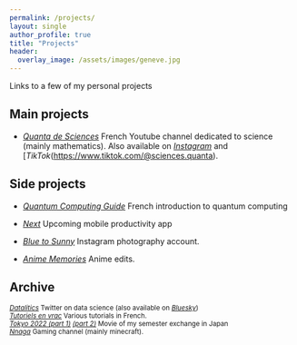 ```yaml
---
permalink: /projects/
layout: single
author_profile: true
title: "Projects"
header:
  overlay_image: /assets/images/geneve.jpg
---
```


Links to a few of my personal projects

## Main projects

- [*Quanta de Sciences*](https://www.youtube.com/@sciences.quanta)
French Youtube channel dedicated to science (mainly mathematics). Also available on [*Instagram*](https://www.instagram.com/sciences.quanta) and [*TikTok*(https://www.tiktok.com/@sciences.quanta).



## Side projects

- [*Quantum Computing Guide*](https://github.com/3gaspo/guide-infoQ)
French introduction to quantum computing

- [*Next*](https://github.com/3gaspo/Next)
Upcoming mobile productivity app

- [*Blue to Sunny*](https://www.instagram.com/blueto_sunny/?hl=fr) Instagram photography account.

- [*Anime Memories*](https://www.youtube.com/@animemememories) Anime edits.


## Archive

<sub>[*Datalitics*](https://x.com/datalitics) Twitter on data science (also available on [*Bluesky*](https://bsky.app/profile/datalitics.bsky.social))</sub><br>
<sub>[*Tutoriels en vrac*](https://www.youtube.com/channel/UCo-qkV187HhALYFvtq8fYxA) Various tutorials in French.</sub><br>
<sub>[*Tokyo 2022 (part 1)*](https://vimeo.com/898535856) [*(part 2)*](https://vimeo.com/1019188913) Movie of my semester exchange in Japan</sub><br>
<sub>[*Nnaga*](https://www.youtube.com/@Gaspa93100) Gaming channel (mainly minecraft).</sub><br>
